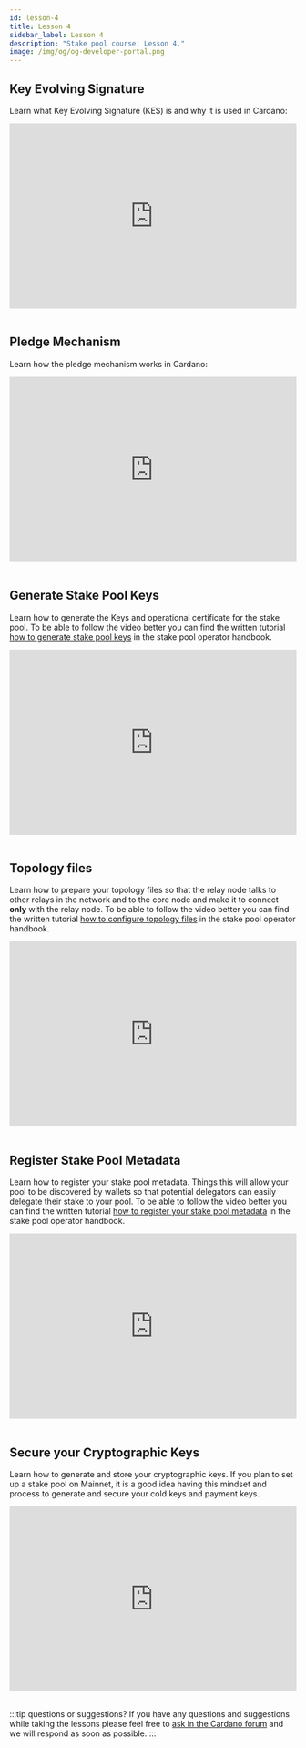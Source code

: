 ```yaml
---
id: lesson-4
title: Lesson 4
sidebar_label: Lesson 4
description: "Stake pool course: Lesson 4."
image: /img/og/og-developer-portal.png
---
```


## Key Evolving Signature

Learn what Key Evolving Signature (KES) is and why it is used in Cardano:

<iframe width="100%" height="325" src="https://www.youtube.com/embed/JIIAV_xdvFY" frameborder="0" allow="accelerometer; autoplay; clipboard-write; encrypted-media; gyroscope; picture-in-picture; fullscreen;"></iframe>
<br/><br/>

## Pledge Mechanism

Learn how the pledge mechanism works in Cardano:

<iframe width="100%" height="325" src="https://www.youtube.com/embed/PCqvFMTGu3o" frameborder="0" allow="accelerometer; autoplay; clipboard-write; encrypted-media; gyroscope; picture-in-picture; fullscreen;"></iframe>
<br/><br/>

## Generate Stake Pool Keys

Learn how to generate the Keys and operational certificate for the stake pool. To be able to follow the video better you can find the written tutorial [how to generate stake pool keys](/docs/stake-pool-course/handbook/generate-stake-pool-keys) in the stake pool operator handbook.

<iframe width="100%" height="325" src="https://www.youtube.com/embed/iZvmTuTiwoI" frameborder="0" allow="accelerometer; autoplay; clipboard-write; encrypted-media; gyroscope; picture-in-picture; fullscreen;"></iframe>
<br/><br/>


## Topology files

Learn how to prepare your topology files so that the relay node talks to other relays in the network and to the core node and make it to connect **only** with the relay node. To be able to follow the video better you can find the written tutorial [how to configure topology files](/docs/stake-pool-course/handbook/configure-topology-files) in the stake pool operator handbook.

<iframe width="100%" height="325" src="https://www.youtube.com/embed/x8b5V32mVOU" frameborder="0" allow="accelerometer; autoplay; clipboard-write; encrypted-media; gyroscope; picture-in-picture; fullscreen;"></iframe>
<br/><br/>


## Register Stake Pool Metadata

Learn how to register your stake pool metadata. Things this will allow your pool to be discovered by wallets so that potential delegators can easily delegate their stake to your pool. To be able to follow the video better you can find the written tutorial [how to register your stake pool metadata](/docs/stake-pool-course/handbook/register-stake-pool-metadata) in the stake pool operator handbook.

<iframe width="100%" height="325" src="https://www.youtube.com/embed/OHj0eJ8p4OY" frameborder="0" allow="accelerometer; autoplay; clipboard-write; encrypted-media; gyroscope; picture-in-picture; fullscreen;"></iframe>
<br/><br/>


## Secure your Cryptographic Keys
Learn how to generate and store your cryptographic keys. If you plan to set up a stake pool on Mainnet, it is a good idea having this mindset and process to generate and secure your cold keys and payment keys.

<iframe width="100%" height="325" src="https://www.youtube.com/embed/fqrAzBAi64c" frameborder="0" allow="accelerometer; autoplay; clipboard-write; encrypted-media; gyroscope; picture-in-picture; fullscreen;"></iframe>
<br/><br/>

:::tip questions or suggestions?
If you have any questions and suggestions while taking the lessons please feel free to [ask in the Cardano forum](https://forum.cardano.org/c/staking-delegation/setup-a-stake-pool/158) and we will respond as soon as possible.
:::
